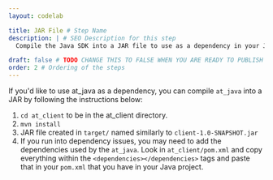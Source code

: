 ```yaml
---
layout: codelab

title: JAR File # Step Name
description: | # SEO Description for this step
  Compile the Java SDK into a JAR file to use as a dependency in your Java projects

draft: false # TODO CHANGE THIS TO FALSE WHEN YOU ARE READY TO PUBLISH THE PAGE
order: 2 # Ordering of the steps
---
```


If you'd like to use at_java as a dependency, you can compile `at_java` into a JAR by following the instructions below:
1. `cd at_client` to be in the at_client directory.
2. `mvn install`
3. JAR file created in `target/` named similarly to `client-1.0-SNAPSHOT.jar`
4. If you run into dependency issues, you may need to add the dependencies used by the `at_java`. Look in `at_client/pom.xml` and copy everything within the `<dependencies></dependencies>` tags and paste that in your `pom.xml` that you have in your Java project.
